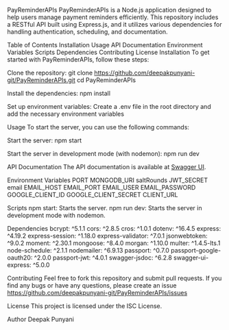 PayReminderAPIs
PayReminderAPIs is a Node.js application designed to help users manage payment reminders efficiently. This repository includes a RESTful API built using Express.js, and it utilizes various dependencies for handling authentication, scheduling, and documentation.

Table of Contents
Installation
Usage
API Documentation
Environment Variables
Scripts
Dependencies
Contributing
License
Installation
To get started with PayReminderAPIs, follow these steps:

Clone the repository:
git clone https://github.com/deepakpunyani-git/PayReminderAPIs.git
cd PayReminderAPIs

Install the dependencies:
npm install

Set up environment variables:
Create a .env file in the root directory and add the necessary environment variables


Usage
To start the server, you can use the following commands:

Start the server:
npm start

Start the server in development mode (with nodemon):
npm run dev

API Documentation
The API documentation is available at [Swagger UI](https://payreminder.onrender.com/api-docs).

Environment Variables
PORT
MONGODB_URI
saltRounds
JWT_SECRET 
email
EMAIL_HOST
EMAIL_PORT
EMAIL_USER
EMAIL_PASSWORD
GOOGLE_CLIENT_ID
GOOGLE_CLIENT_SECRET
CLIENT_URL

Scripts
npm start: Starts the server.
npm run dev: Starts the server in development mode with nodemon.


Dependencies
bcrypt: ^5.1.1
cors: ^2.8.5
cros: ^1.0.1
dotenv: ^16.4.5
express: ^4.19.2
express-session: ^1.18.0
express-validator: ^7.0.1
jsonwebtoken: ^9.0.2
moment: ^2.30.1
mongoose: ^8.4.0
morgan: ^1.10.0
multer: ^1.4.5-lts.1
node-schedule: ^2.1.1
nodemailer: ^6.9.13
passport: ^0.7.0
passport-google-oauth20: ^2.0.0
passport-jwt: ^4.0.1
swagger-jsdoc: ^6.2.8
swagger-ui-express: ^5.0.0

Contributing
Feel free to fork this repository and submit pull requests. If you find any bugs or have any questions, please create an issue https://github.com/deepakpunyani-git/PayReminderAPIs/issues


License
This project is licensed under the ISC License.

Author
Deepak Punyani